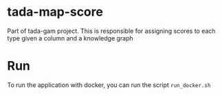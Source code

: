# tada-map-score
Part of tada-gam project. This is responsible for assigning scores to each type given a column and a knowledge graph

# Run
To run the application with docker, you can 
run the script `run_docker.sh`

